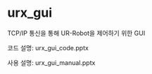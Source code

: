 # urx_gui

TCP/IP 통신을 통해 UR-Robot을 제어하기 위한 GUI

코드 설명: urx_gui_code.pptx

사용 설명: urx_gui_manual.pptx

